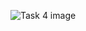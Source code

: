 ![Task 4 image](https://github.com/slambeca/SoftUni-HTML-CSS-May-2024/assets/95913250/14ab3521-a9d2-4030-8581-45d8140990a6)
